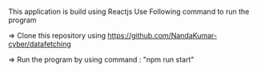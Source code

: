 This application is build using Reactjs 
Use Following command to  run the program

=> Clone this repository using https://github.com/NandaKumar-cyber/datafetching

=>  Run the program by using command : "npm run start"

